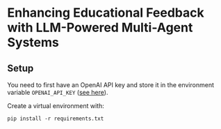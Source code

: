 # Enhancing Educational Feedback with LLM-Powered Multi-Agent Systems

## Setup
You need to first have an OpenAI API key and store it in the environment variable ```OPENAI_API_KEY``` ([see here](https://help.openai.com/en/articles/5112595-best-practices-for-api-key-safety)).

Create a virtual environment with:
```
pip install -r requirements.txt
```